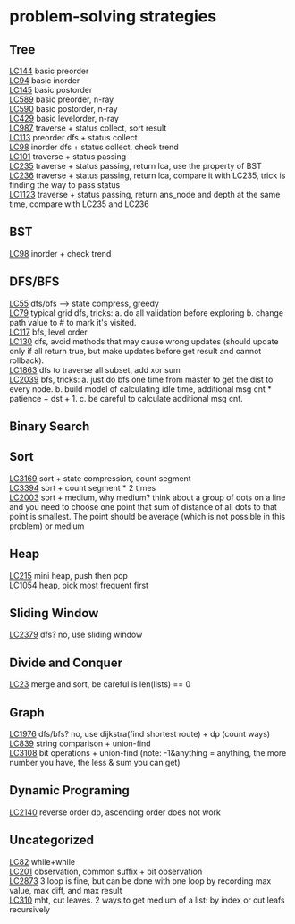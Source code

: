 # problem-solving strategies
## Tree
[LC144](https://leetcode.com/problems/binary-tree-preorder-traversal/) basic preorder  
[LC94](https://leetcode.com/problems/binary-tree-inorder-traversal/) basic inorder  
[LC145](https://leetcode.com/problems/binary-tree-postorder-traversal/) basic postorder  
[LC589](https://leetcode.com/problems/n-ary-tree-preorder-traversal) basic preorder, n-ray  
[LC590](https://leetcode.com/problems/n-ary-tree-postorder-traversal/) basic postorder, n-ray  
[LC429](https://leetcode.com/problems/n-ary-tree-level-order-traversal/) basic levelorder, n-ray   
[LC987](https://leetcode.com/problems/vertical-order-traversal-of-a-binary-tree) traverse + status collect, sort result  
[LC113](https://leetcode.com/problems/path-sum-ii) preorder dfs + status collect  
[LC98](https://leetcode.com/problems/validate-binary-search-tree) inorder dfs + status collect, check trend  
[LC101](https://leetcode.com/problems/symmetric-tree) traverse + status passing  
[LC235](https://leetcode.com/problems/lowest-common-ancestor-of-a-binary-search-tree) traverse + status passing, return lca, use the property of BST  
[LC236](https://leetcode.com/problems/lowest-common-ancestor-of-a-binary-tree) traverse + status passing, return lca, compare it with LC235, trick is finding the way to pass status  
[LC1123](https://leetcode.com/problems/lowest-common-ancestor-of-deepest-leaves) traverse + status passing, return ans_node and depth at the same time, compare with LC235 and LC236  

## BST
[LC98](https://leetcode.com/problems/validate-binary-search-tree) inorder + check trend

## DFS/BFS
[LC55](https://leetcode.com/problems/jump-game) dfs/bfs --> state compress, greedy  
[LC79](https://leetcode.com/problems/word-search) typical grid dfs, tricks: a. do all validation before exploring b. change path value to # to mark it's visited.  
[LC117](https://leetcode.com/problems/populating-next-right-pointers-in-each-node-ii) bfs, level order  
[LC130](https://leetcode.com/problems/surrounded-regions) dfs, avoid methods that may cause wrong updates (should update only if all return true, but make updates before get result and cannot rollback).  
[LC1863](https://leetcode.com/problems/sum-of-all-subset-xor-totals) dfs to traverse all subset, add xor sum  
[LC2039](https://leetcode.com/problems/the-time-when-the-network-becomes-idle/) bfs, tricks: a. just do bfs one time from master to get the dist to every node. b. build model of calculating idle time, additional msg cnt * patience + dst + 1. c. be careful to calculate additional msg cnt.  

## Binary Search

## Sort
[LC3169](https://leetcode.com/problems/count-days-without-meetings) sort + state compression, count segment  
[LC3394](https://leetcode.com/problems/check-if-grid-can-be-cut-into-sections) sort + count segment * 2 times  
[LC2003](https://leetcode.com/problems/minimum-operations-to-make-a-uni-value-grid) sort + medium, why medium? think about a group of dots on a line and you need to choose one point that sum of distance of all dots to that point is smallest. The point should be average (which is not possible in this problem) or medium  

## Heap
[LC215](https://leetcode.com/problems/kth-largest-element-in-an-array) mini heap, push then pop  
[LC1054](https://leetcode.com/problems/distant-barcodes) heap, pick most frequent first  

## Sliding Window
[LC2379](https://leetcode.com/problems/minimum-recolors-to-get-k-consecutive-black-blocks) dfs? no, use sliding window  

## Divide and Conquer
[LC23](https://leetcode.com/problems/merge-k-sorted-lists) merge and sort, be careful is len(lists) == 0  

## Graph
[LC1976](https://leetcode.com/problems/number-of-ways-to-arrive-at-destination) dfs/bfs? no, use dijkstra(find shortest route) + dp (count ways)  
[LC839](https://leetcode.com/problems/similar-string-groups) string comparison + union-find  
[LC3108](https://leetcode.com/problems/minimum-cost-walk-in-weighted-graph) bit operations + union-find (note: -1&anything = anything, the more number you have, the less & sum you can get)  


## Dynamic Programing
[LC2140](https://leetcode.com/problems/solving-questions-with-brainpower) reverse order dp, ascending order does not work  


## Uncategorized
[LC82](https://leetcode.com/problems/remove-duplicates-from-sorted-list-ii) while+while   
[LC201](https://leetcode.com/problems/bitwise-and-of-numbers-range) observation, common suffix + bit observation  
[LC2873](https://leetcode.com/problems/maximum-value-of-an-ordered-triplet-i) 3 loop is fine, but can be done with one loop by recording max value, max diff, and max result  
[LC310](https://leetcode.com/problems/minimum-height-trees) mht, cut leaves. 2 ways to get medium of a list: by index or cut leafs recursively  
